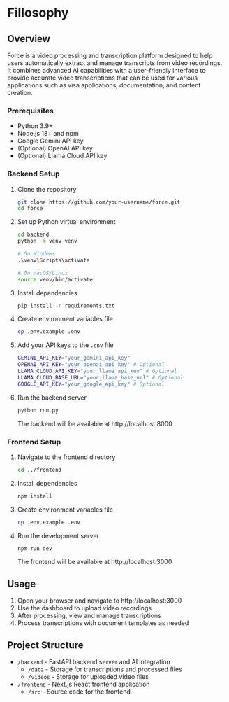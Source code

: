 # Fillosophy

## Overview

Force is a video processing and transcription platform designed to help users automatically extract and manage transcripts from video recordings. It combines advanced AI capabilities with a user-friendly interface to provide accurate video transcriptions that can be used for various applications such as visa applications, documentation, and content creation.

### Prerequisites

- Python 3.9+
- Node.js 18+ and npm
- Google Gemini API key
- (Optional) OpenAI API key
- (Optional) Llama Cloud API key

### Backend Setup

1. Clone the repository

   ```bash
   git clone https://github.com/your-username/force.git
   cd force
   ```

2. Set up Python virtual environment

   ```bash
   cd backend
   python -m venv venv

   # On Windows
   .\venv\Scripts\activate

   # On macOS/Linux
   source venv/bin/activate
   ```

3. Install dependencies

   ```bash
   pip install -r requirements.txt
   ```

4. Create environment variables file

   ```bash
   cp .env.example .env
   ```

5. Add your API keys to the `.env` file

   ```bash
   GEMINI_API_KEY="your_gemini_api_key"
   OPENAI_API_KEY="your_openai_api_key" # Optional
   LLAMA_CLOUD_API_KEY="your_llama_api_key" # Optional
   LLAMA_CLOUD_BASE_URL="your_llama_base_url" # Optional
   GOOGLE_API_KEY="your_google_api_key" # Optional
   ```

6. Run the backend server
   ```bash
   python run.py
   ```
   The backend will be available at http://localhost:8000

### Frontend Setup

1. Navigate to the frontend directory

   ```bash
   cd ../frontend
   ```

2. Install dependencies

   ```bash
   npm install
   ```

3. Create environment variables file

   ```bash
   cp .env.example .env
   ```

4. Run the development server
   ```bash
   npm run dev
   ```
   The frontend will be available at http://localhost:3000

## Usage

1. Open your browser and navigate to http://localhost:3000
2. Use the dashboard to upload video recordings
3. After processing, view and manage transcriptions
4. Process transcriptions with document templates as needed

## Project Structure

- `/backend` - FastAPI backend server and AI integration
  - `/data` - Storage for transcriptions and processed files
  - `/videos` - Storage for uploaded video files
- `/frontend` - Next.js React frontend application
  - `/src` - Source code for the frontend
